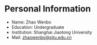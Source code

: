 # Personal Information
* Name: Zhao Wenbo
* Education: Undergraduate
* Institution: Shanghai Jiaotong University
* Mail: [zhaowenbo@sjtu.edu.cn](zhaowenbo@sjtu.edu.cn)

